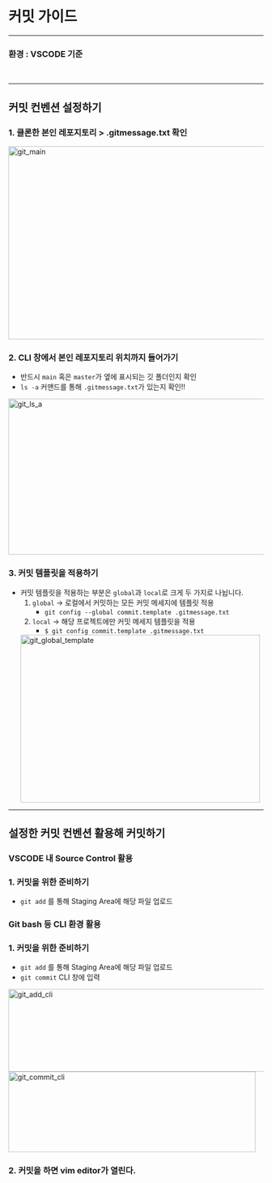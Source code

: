 # 커밋 가이드

---

### 환경 : VSCODE 기준

<br>

---

## 커밋 컨벤션 설정하기

### 1. 클론한 본인 레포지토리 > .gitmessage.txt 확인
<img width="817" height="381" alt="git_main" src="https://github.com/user-attachments/assets/4213f313-d535-4f27-b107-9462134b762e" />

### 2. CLI 창에서 본인 레포지토리 위치까지 들어가기
- 반드시 `main` 혹은 `master`가 옆에 표시되는 깃 폴더인지 확인 
- `ls -a` 커맨드를 통해 `.gitmessage.txt`가 있는지 확인!!
<img width="576" height="308" alt="git_ls_a" src="https://github.com/user-attachments/assets/ead854b1-5e9b-48a4-9511-cc6265938fcc" />

### 3. 커밋 템플릿을 적용하기
- 커밋 템플릿을 적용하는 부분은 `global`과 `local`로 크게 두 가지로 나뉩니다.
    1. `global` -> 로컬에서 커밋하는 모든 커밋 메세지에 템플릿 적용
        - `git config --global commit.template .gitmessage.txt`
    2. `local` -> 해당 프로젝트에만 커밋 메세지 템플릿을 적용
        - `$ git config commit.template .gitmessage.txt`
    <img width="473" height="331" alt="git_global_template" src="https://github.com/user-attachments/assets/b54473c7-1330-4c0a-b905-8d74837bf49d" />


---

## 설정한 커밋 컨벤션 활용해 커밋하기

### VSCODE 내 Source Control 활용
### 1. 커밋을 위한 준비하기
- `git add` 를 통해 Staging Area에 해당 파일 업로드


### Git bash 등 CLI 환경 활용
### 1. 커밋을 위한 준비하기
- `git add` 를 통해 Staging Area에 해당 파일 업로드
- `git commit` CLI 창에 입력
<img width="549" height="163" alt="git_add_cli" src="https://github.com/user-attachments/assets/7065b52f-2f36-4474-a206-d7d6367162ff" />
<img width="488" height="159" alt="git_commit_cli" src="https://github.com/user-attachments/assets/e7dde437-4847-4c61-9b63-0a5e852e2262" />

### 2. 커밋을 하면 vim editor가 열린다.